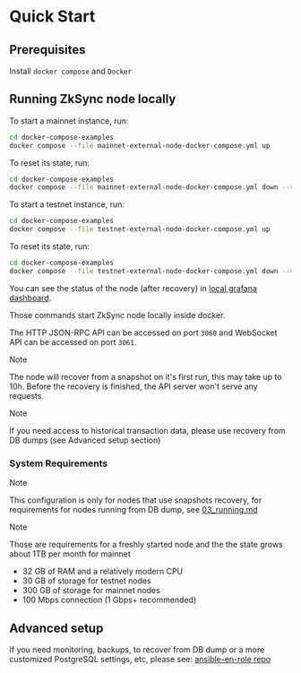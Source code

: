 # Quick Start

## Prerequisites

Install `docker compose` and `Docker`

## Running ZkSync node locally

To start a mainnet instance, run:

```sh
cd docker-compose-examples
docker compose --file mainnet-external-node-docker-compose.yml up
```

To reset its state, run:

```sh
cd docker-compose-examples
docker compose --file mainnet-external-node-docker-compose.yml down --volumes
```

To start a testnet instance, run:

```sh
cd docker-compose-examples
docker compose --file testnet-external-node-docker-compose.yml up
```

To reset its state, run:

```sh
cd docker-compose-examples
docker compose --file testnet-external-node-docker-compose.yml down --volumes
```

You can see the status of the node (after recovery) in
[local grafana dashboard](http://localhost:3000/d/0/external-node).

Those commands start ZkSync node locally inside docker.

The HTTP JSON-RPC API can be accessed on port `3060` and WebSocket API can be accessed on port `3061`.

> [!NOTE]
>
> The node will recover from a snapshot on it's first run, this may take up to 10h. Before the recovery is finished, the
> API server won't serve any requests.

> [!NOTE]
>
> If you need access to historical transaction data, please use recovery from DB dumps (see Advanced setup section)

### System Requirements

> [!NOTE] 
> 
> This configuration is only for nodes that use snapshots recovery, for requirements for nodes running from DB dump, see [03_running.md](https://github.com/matter-labs/zksync-era/blob/main/docs/guides/external-node/03_running.md)

> [!NOTE]
>
> Those are requirements for a freshly started node and the the state grows about 1TB per month for mainnet


- 32 GB of RAM and a relatively modern CPU
- 30 GB of storage for testnet nodes
- 300 GB of storage for mainnet nodes
- 100 Mbps connection (1 Gbps+ recommended)

## Advanced setup

If you need monitoring, backups, to recover from DB dump or a more customized PostgreSQL settings, etc, please
see: [ansible-en-role repo](https://github.com/matter-labs/ansible-en-role)
